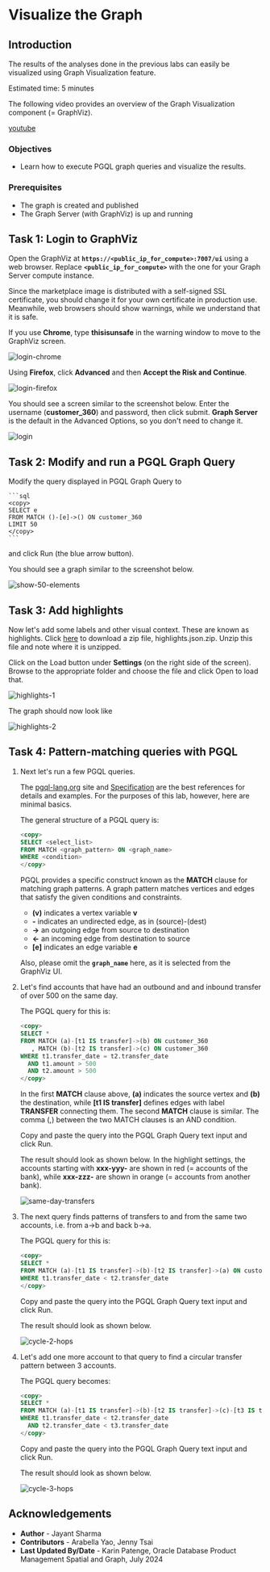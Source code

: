 # Visualize the Graph

## Introduction

The results of the analyses done in the previous labs can easily be visualized using Graph Visualization feature.

Estimated time: 5 minutes

The following video provides an overview of the Graph Visualization component (= GraphViz).

[youtube](youtube:zfefKdNfAY4)

### Objectives

- Learn how to execute PGQL graph queries and visualize the results.

### Prerequisites

- The graph is created and published
- The Graph Server (with GraphViz) is up and running

## Task 1: Login to GraphViz

Open the GraphViz at **`https://<public_ip_for_compute>:7007/ui`** using a web browser. Replace **`<public_ip_for_compute>`** with the one for your Graph Server compute instance.

Since the marketplace image is distributed with a self-signed SSL certificate, you should change it for your own certificate in production use. Meanwhile, web browsers should show warnings, while we understand that it is safe.

If you use **Chrome**, type **thisisunsafe** in the warning window to move to the GraphViz screen.

![login-chrome](images/login-chrome.jpg)

Using **Firefox**, click **Advanced** and then **Accept the Risk and Continue**.

![login-firefox](images/login-firefox.jpg)

You should see a screen similar to the screenshot below. Enter the username (**customer_360**) and password, then click submit. **Graph Server** is the default in the Advanced Options, so you don't need to change it.

![login](images/login.jpg)

## Task 2: Modify and run a PGQL Graph Query

Modify the query displayed in PGQL Graph Query to

    ```sql
    <copy>
    SELECT e
    FROM MATCH ()-[e]->() ON customer_360
    LIMIT 50
    </copy>
    ```

and click Run (the blue arrow button).

You should see a graph similar to the screenshot below.

![show-50-elements](images/show-50-elements_2.png)

## Task 3: Add highlights

Now let's add some labels and other visual context. These are known as highlights. Click [here](https://c4u04.objectstorage.us-ashburn-1.oci.customer-oci.com/p/EcTjWk2IuZPZeNnD_fYMcgUhdNDIDA6rt9gaFj_WZMiL7VvxPBNMY60837hu5hga/n/c4u04/b/livelabsfiles/o/data-management-library-files/highlights.json.zip) to download a zip file, highlights.json.zip. Unzip this file and note where it is unzipped.

Click on the Load button under **Settings** (on the right side of the screen). Browse to the appropriate folder and choose the file and click Open to load that.

![highlights-1](images/highlights-1_2.png)

The graph should now look like

![highlights-2](images/highlights-2_2.png)

## Task 4: Pattern-matching queries with PGQL

1. Next let's run a few PGQL queries.

    The [pgql-lang.org](http://pgql-lang.org) site and [Specification](http://pgql-lang.org/spec/2.0) are the best references for details and examples. For the purposes of this lab, however, here are minimal basics.

    The general structure of a PGQL query is:

    ```sql
    <copy>
    SELECT <select_list>
    FROM MATCH <graph_pattern> ON <graph_name>
    WHERE <condition>
    </copy>
    ```

    PGQL provides a specific construct known as the **MATCH** clause for matching graph patterns. A graph pattern matches vertices and edges that satisfy the given conditions and constraints.

    - **(v)** indicates a vertex variable **v**
    - **-** indicates an undirected edge, as in (source)-(dest)
    - **->** an outgoing edge from source to destination
    - **<-** an incoming edge from destination to source
    - **[e]** indicates an edge variable **e**

    Also, please omit the **`graph_name`** here, as it is selected from the GraphViz UI.

2. Let's find accounts that have had an outbound and and inbound transfer of over 500 on the same day.

    The PGQL query for this is:

    ```sql
    <copy>
    SELECT *
    FROM MATCH (a)-[t1 IS transfer]->(b) ON customer_360
       , MATCH (b)-[t2 IS transfer]->(c) ON customer_360
    WHERE t1.transfer_date = t2.transfer_date
      AND t1.amount > 500
      AND t2.amount > 500
    </copy>
    ```

    In the first **MATCH** clause above, **(a)** indicates the source vertex and **(b)** the destination, while **[t1 IS transfer]** defines edges with label **TRANSFER** connecting them. The second **MATCH** clause is similar. The comma (,) between the two MATCH clauses is an AND condition.

    Copy and paste the query into the PGQL Graph Query text input and click Run.

    The result should look as shown below. In the highlight settings, the accounts starting with **xxx-yyy-** are shown in red (= accounts of the bank), while **xxx-zzz-** are shown in orange (= accounts from another bank).

    ![same-day-transfers](images/same-day-transfers_2.png)

3. The next query finds patterns of transfers to and from the same two accounts, i.e. from a->b and back b->a.

    The PGQL query for this is:

    ```sql
    <copy>
    SELECT *
    FROM MATCH (a)-[t1 IS transfer]->(b)-[t2 IS transfer]->(a) ON customer_360
    WHERE t1.transfer_date < t2.transfer_date
    </copy>
    ```

    Copy and paste the query into the PGQL Graph Query text input and click Run.

    The result should look as shown below.

    ![cycle-2-hops](images/cycle-2-hops_2.png)

4. Let's add one more account to that query to find a circular transfer pattern between 3 accounts.

    The PGQL query becomes:

    ```sql
    <copy>
    SELECT *
    FROM MATCH (a)-[t1 IS transfer]->(b)-[t2 IS transfer]->(c)-[t3 IS transfer]->(a) ON customer_360
    WHERE t1.transfer_date < t2.transfer_date
      AND t2.transfer_date < t3.transfer_date
    </copy>
    ```

    Copy and paste the query into the PGQL Graph Query text input and click Run.

    The result should look as shown below.

    ![cycle-3-hops](images/cycle-3-hops_2.png)

## Acknowledgements

- **Author** - Jayant Sharma
- **Contributors** - Arabella Yao, Jenny Tsai
- **Last Updated By/Date** - Karin Patenge, Oracle Database Product Management Spatial and Graph, July 2024
